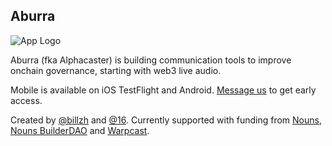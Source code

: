 ## Aburra

![App Logo](https://aburra.xyz/android-chrome-192x192.png)

Aburra (fka Alphacaster) is building communication tools to improve onchain governance, starting with web3 live audio.

Mobile is available on iOS TestFlight and Android. [Message us](https://t.me/thebillzh) to get early access.

Created by [@billzh](https://warpcast.com/billzh) and [@16](https://warpcast.com/16). Currently supported with funding from [Nouns](https://nouns.wtf/vote/395), [Nouns BuilderDAO](https://aburra.xyz/dao/BuilderDAO/prop/48) and [Warpcast](https://warpcast.com/v/0xd74872).
